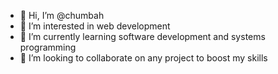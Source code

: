 - 👋 Hi, I’m @chumbah
- 👀 I’m interested in web development
- 🌱 I’m currently learning software development and systems programming
- 💞️ I’m looking to collaborate on any project to boost my skills

